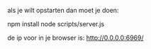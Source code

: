 als je wilt opstarten dan moet je doen:

npm install
node scripts/server.js


de ip voor in je browser is:
http://0.0.0.0:6969/
